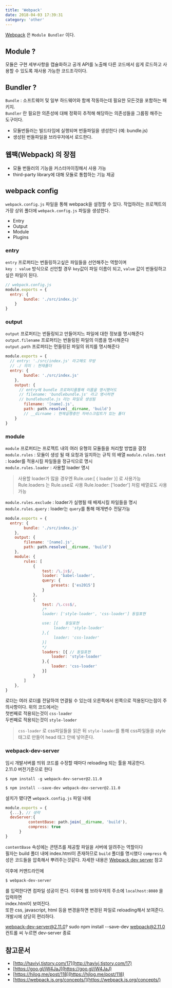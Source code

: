 ```yaml
---
title: 'Webpack'
date: 2018-04-03 17:39:31
category: 'other'
---
```


[Webpack](https://webpack.js.org/concepts/) 은 `Module Bundler` 이다.  

## Module ?

모듈은 구현 세부사항을 캡슐화하고 공개 API를 노출해 다른 코드에서 쉽게 로드하고 사용할 수 있도록 재사용 가능한 코드조각이다.

## Bundler ?

`Bundle` : 소프트웨어 및 일부 하드웨어와 함께 작동하는데 필요한 모든것을 포함하는 패키지.  
`Bundler` 란 필요한 의존성에 대해 정확히 추적해 해당하는 의존성들을 그룹핑 해주는 도구이다.

* 모듈번들러는 빌드타임에 실행되며 번들파일을 생성한다 (예: bundle.js)  
* 생성된 번들파일을 브라우저에서 로드한다.

## 웹팩(Webpack) 의 장점

* 모듈 번들러의 기능을 커스터마이징해서 사용 가능
* third-party library에 대해 모듈로 통합하는 기능 제공


## webpack config

`webpack.config.js` 파일을 통해 webpack을 설정할 수 있다.
작업하려는 프로젝트의 가장 상위 폴더에 `webpack.config.js` 파일을 생성한다.

* Entry
* Output
* Module
* Plugins

### entry

`entry` 프로퍼티는 번들링하고싶은 파일들을 선언해주는 역할이며  
`key : value` 방식으로 선언할 경우 `key`값이 파일 이름이 되고, `value` 값이 번들링하고싶은 파일이 된다.
```javascript
// webpack.config.js
module.exports = {
  entry: {
        bundle: './src/index.js'
    }
}
```


### output

`output` 프로퍼티는 번들링되고 만들어지느 파일에 대한 정보를 명시해준다  
`output.filename` 프로퍼티는 번들링된 파일의 이름을 명시해준다  
`output.path` 프로퍼티는 먼들링된 파일의 위치를 명시해준다
```javascript
module.exports = {
  // entry: './src/index.js' 라고해도 무방
  // ./ 의미 : 현재폴더
  entry: {
        bundle: './src/index.js'
    },
    output: {
      // entry에 bundle 프로퍼티를통해 이름을 명시했어도
      // filename: 'bundlebundle.js' 라고 명시하면
      // bundlebundle.js 라는 파일로 생성됨
        filename: '[name].js',
        path: path.resolve(__dirname, 'build')
        // __dirname : 현재실행중인 자바스크립트가 있는 폴더
    }
}
```

### module

`module` 프로퍼티는 프로젝트 내의 여러 유형의 모듈들을 처리할 방법을 결정  
`module.rules` : 모듈이 생성 될 때 요청과 일치하는 규칙 의 배열
`module.rules.test` : loader를 적용시킬 파일들을 정규식으로 명시  
`module.rules.loader` : 사용할 loader 명시  
>사용할 loader가 많을 경우엔 Rule.use:[ { loader }] 로 사용가능
Rule.loaders 는 Rule.use로 사용
Rule.loader: ['loader'] 처럼 배열로도 사용가능

`module.rules.exclude` : loader가 실행될 때 배제시킬 파일들을 명시  
`module.rules.query` : loader는 `query`를 통해 매개변수 전달가능

```javascript
module.exports = {
  entry: {
        bundle: './src/index.js'
    },
    output: {
        filename: '[name].js',
        path: path.resolve(__dirname, 'build')
    },
    module: {
        rules: [
            {
                test: /\.js$/,
                loader: 'babel-loader',
                query: {
                    presets: ['es2015']
                }
            },
            {
                test: /\.css$/,
                /*
                loader: ['style-loader', 'css-loader'] 동일표현

                use: [{   동일표현
                     loader: 'style-loader'
                },{
                     loader: 'css-loader'
                }]
                */
                loaders: [{ // 동일표현
                    loader: 'style-loader'
                },{
                    loader: 'css-loader'
                }]
            }
        ]
    },
}
```
로더는 여러 로더를 전달하여 연결될 수 있는데 오른쪽에서 왼쪽으로 적용된다는점이 주의사항이다. 위의 코드에서는  
첫번째로 적용되는것이 `css-loader`  
두번째로 적용되는것이 `style-loader`

> `css-loader` 로 css파일들을 읽은 뒤 `style-loader`를 통해 css파일들을 style 태그로 만들어 head 태그 안에 넣어준다.


### webpack-dev-server

임시 개발서버를 띄워 코드를 수정할 때마다 reloading 되는 툴을 제공한다.  
2.11.0 버전기준으로 한다
```
$ npm install -g webpack-dev-server@2.11.0
```
```
$ npm install --save-dev webpack-dev-server@2.11.0
```

설치가 됐다면 `webpack.config.js` 파일 내에

```javascript
module.exports = {
  {...}, // 생략
  devServer:{
          contentBase: path.join(__dirname, 'build'),
          compress: true
      }  
}
```
`contentBase` 속성에는 콘텐츠를 제공할 파일을 서버에 알려주는 역할이다  
필자는 build 폴더 내에 index.html이 존재하므로 `build` 폴더를 명시했다
`compress` 속성은 코드들을 압축해서 뿌려주는것같다. 자세한 내용은 [Webpack dev server](https://webpack.js.org/configuration/dev-server/) 참고

이후에 커맨드라인에
```
$ webpack-dev-server
```
를 입력한다면 컴파일 성공이 뜬다. 이후에 웹 브라우저의 주소에 `localhost:8080` 을 입력하면  
index.html이 보여진다.  
또한 css, javascript, html 등을 변경을하면 변경된 파일로 reloading해서 보여준다. 개발시에 상당히 편리하다.

webpack-dev-server@2.11.0?
sudo npm install --save-dev webpack@2.11.0
컨트롤 씨 누르면 dev-server 종료



## 참고문서

* [http://haviyj.tistory.com/17](http://haviyj.tistory.com/17)
* [https://goo.gl/jW4JaJ](https://goo.gl/jW4JaJ)  
* [https://hjlog.me/post/118](https://hjlog.me/post/118)  
* [https://webpack.js.org/concepts/](https://webpack.js.org/concepts/)
